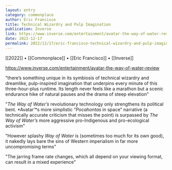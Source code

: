 ```yaml
---
layout: entry
category: commonplace
author: Eric Francisco
title: Technical Wizardry and Pulp Imagination
publication: Inverse
link: https://www.inverse.com/entertainment/avatar-the-way-of-water-review
date: 2022-12-17
permalink: 2022/12/17/eric-francisco-technical-wizardry-and-pulp-imagination
---
```


[[2022]] • [[Commonplace]] • [[Eric Francisco]] • [[Inverse]]

https://www.inverse.com/entertainment/avatar-the-way-of-water-review

"there’s something unique in its symbiosis of technical wizardry and dreamlike, pulp-inspired imagination that underpins every minute of this three-hour-plus runtime. Its length never feels like a marathon but a scenic endurance hike of natural pauses and the drama of steep elevation"

"*The Way of Water’s* revolutionary technology only strengthens its political bent. *Avatar’*s more simplistic “*Pocahontas* in space” narrative (a technically accurate criticism that misses the point) is surpassed by *The Way of Water’s* more aggressive pro-Indigenous and pro-ecological activism"

"However splashy *Way of Water* is (sometimes too much for its own good), it nakedly lays bare the sins of Western imperialism in far more uncompromising terms"

"The jarring frame rate changes, which all depend on your viewing format, can result in a mixed experience"
